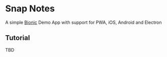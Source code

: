 # Snap Notes

A simple [Bionic](https://bmsantos.github.io/bionic) Demo App with support for PWA, iOS, Android and Electron

## Tutorial

TBD

